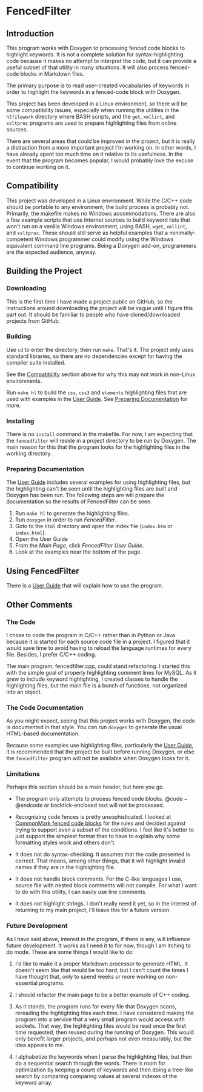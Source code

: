 # FencedFilter

## Introduction

This program works with Doxygen to processing fenced code blocks to highlight
keywords.   It is not a complete solution for syntax-highlighting code because
it makes no attempt to interpret the code, but it can provide a useful subset
of that utility in many situations.  It will also process fenced-code blocks in
Markdown files.

The primary purpose is to read user-created vocabularies of keywords in order to
highlight the keywords in a fenced-code block with Doxygen.

This project has been developed in a Linux environment, so there will be
some compatibility issues, especially when running the utilities in the
`hlfilework` directory where BASH scripts, and the `get`, `xmllint`, and
`xsltproc` programs are used to prepare highlighting files from online
sources.

There are several areas that could be improved in the project, but it is really
a distraction from a more important project I'm working on.  In other words, I
have already spent too much time on it relative to its usefulness.  In the event
that the program becomes popular, I would probably love the excuse to continue
working on it.

## Compatibility

This project was developed in a Linux environment.  While the C/C++ code should be
portable to any environment, the build process is probably not.  Primarily, the
makefile makes no Windows accommodations.  There are also a few example scripts
that use Internet sources to build keyword lists that won't run on a vanilla
Windows environment, using BASH, `wget`, `xmllint`, and `xsltproc`.  These should
still serve as helpful examples that a minimally-competent Windows programmer
could modify using the Windows equivalent command line programs.  Being a Doxygen
add-on, programmers are the expected audience, anyway.

## Building the Project

### Downloading

This is the first time I have made a project public on GitHub, so the instructions
around downloading the project will be vague until I figure this part out.  It
should be familiar to people who have cloned/downloaded projects from GitHub.

### Building

Use `cd` to enter the directory, then run `make`.  That's it.  The project only
uses standard libraries, so there are no dependencies except for having the
compiler suite installed.

See the [Compatibility](#compatibility) section above for why this may not work
in non-Linux environments.

Run `make hl` to build the `css`, `css3` and `elements` highlighting files that
are used with examples in the [User Guide](userguide.md).  See
[Preparing Documentation](#preparing-documentation) for more.

### Installing

There is no `install` command in the makefile.  For now, I am expecting that the
`fencedfilter` will reside in a project directory to be run by Doxygen.  The main
reason for this that the program looks for the highlighting files in the working
directory.

### Preparing Documentation

The [User Guide](userguide.md) includes several examples for using highlighting
files, but the highlighting can't be seen until the highlighting files are built
and Doxygen has been run.  The following steps are will prepare the documentation
so the results of FencedFilter can be seen.

1. Run `make hl` to generate the highlighting files.
1. Run `doxygen` in order to run _FencedFilter_.
1. Goto to the `html` directory and open the index file (`index.htm` or `index.html`).
1. Open the User Guide
1. From the _Main Page_, click _FencedFilter User Guide_.
1. Look at the examples near the bottom of the page.


## Using FencedFilter

There is a [User Guide](userguide.md) that will explain how to use the program.

## Other Comments

### The Code

I chose to code the program in C/C++ rather than in Python or Java because it
is started for each source code file in a project.  I figured that it would save
time to avoid having to reload the language runtimes for every file.  Besides,
I prefer C/C++ coding.

The main program, fencedfilter.cpp, could stand refactoring.  I started this
with the simple goal of properly highlighting comment lines for MySQL.  As it
grew to include keyword highlighting, I created classes to handle the highlighting
files, but the main file is a bunch of functions, not organized into an object.

### The Code Documentation

As you might expect, seeing that this project works with Doxygen, the code
is documented in that style.  You can run `doxygen` to generate the usual
HTML-based documentation.

Because some examples use highlighting files, particularly the
[User Guide](userguide.md), it is recommended that the project be built before
running Doxygen, or else the `fencedfilter` program will not be available when
Doxygen looks for it.

### Limitations

Perhaps this section should be a main header, but here you go.

- The program only attempts to process fenced code blocks.  @code ~ @endcode or
  backtick-enclosed text will not be processed.

- Recognizing code fences is pretty unsophisticated.  I looked at
  [CommonMark fenced code blocks](http://spec.commonmark.org/0.25/#fenced-code-blocks)
  for the rules and decided against trying to support even a subset of the
  conditions.  I feel like it's better to just support the simplest format than
  to have to explain why some formatting styles work and others don't.

- It does not do syntax-checking.  It assumes that the code presented is correct.
  That means, among other things, that it will highlight invalid names if they
  are in the highlighting file.

- It does not handle block comments.  For the C-like languages I use, source file with
  nested block comments will not compile.  For what I want to do with this utility,
  I can easily use line comments.

- It does not highlight strings.  I don't really need it yet, so in the interest of
  returning to my main project, I'll leave this for a future version.

### Future Development

As I have said above, interest in the program, if there is any,  will influence
future development.  It works as I need it to for now, though I am itching to do
mode.  These are some things I would like to do:

1. I'd like to make it a proper Markdown processor to generate HTML.  It doesn't
   seem like that would be too hard, but I can't count the times I have thought
   that, only to spend weeks or more working on non-essential programs.

1. I should refactor the main page to be a better example of C++ coding.

1. As it stands, the program runs for every file that Doxygen scans, rereading
   the highlighting files each time.  I have considered making the program into
   a service that a very small program would access with sockets.  That way,
   the highlighting files would be read once the first time requested, then
   reused during the running of Doxygen.  This would only benefit larger projects,
   and perhaps not even measurably, but the idea appeals to me.

1. I alphabetize the keywords when I parse the highlighting files, but then
   do a sequential search through the words.  There is room for optimization
   by keeping a count of keywords and then doing a tree-like search by comparing
   comparing values at several indexes of the keyword array.


